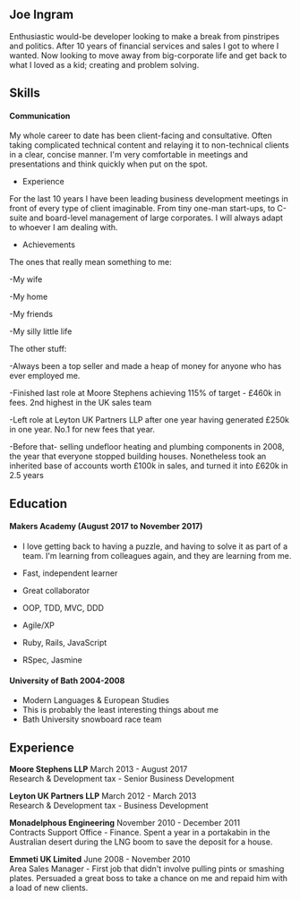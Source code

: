 ## Joe Ingram

Enthusiastic would-be developer looking to make a break from pinstripes and politics. After 10 years of financial services and sales I got to where I wanted. Now looking to move away from big-corporate life and get back to what I loved as a kid; creating and problem solving.

## Skills

#### Communication

My whole career to date has been client-facing and consultative. Often taking complicated technical content and relaying it to non-technical clients in a clear, concise manner. I'm very comfortable in meetings and presentations and think quickly when put on the spot.

- Experience 

For the last 10 years I have been leading business development meetings in front of every type of client imaginable. From tiny one-man start-ups, to C-suite and board-level management of large corporates. I will always adapt to whoever I am dealing with.

- Achievements

The ones that really mean something to me: 

-My wife

-My home

-My friends

-My silly little life

The other stuff: 

-Always been a top seller and made a heap of money for anyone who has ever employed me.

-Finished last role at Moore Stephens achieving 115% of target - £460k in fees. 2nd highest in the UK sales team

-Left role at Leyton UK Partners LLP after one year having generated £250k in one year. No.1 for new fees that year.

-Before that- selling undefloor heating and plumbing components in 2008, the year that everyone stopped building houses. Nonetheless took an inherited base of accounts worth £100k in sales, and turned it into £620k in 2.5 years

## Education

#### Makers Academy (August 2017 to November 2017)

- I love getting back to having a puzzle, and having to solve it as part of a team. I'm learning from colleagues again, and      they are learning from me. 
- Fast, independent learner 
- Great collaborator 

- OOP, TDD, MVC, DDD
- Agile/XP
- Ruby, Rails, JavaScript
- RSpec, Jasmine

#### University of Bath 2004-2008 

- Modern Languages & European Studies 
- This is probably the least interesting things about me
- Bath University snowboard race team 

## Experience

**Moore Stephens LLP** March 2013 - August 2017    
Research & Development tax - Senior Business Development

**Leyton UK Partners LLP** March 2012 - March 2013   
Research & Development tax - Business Development

**Monadelphous Engineering** November 2010 - December 2011   
Contracts Support Office - Finance. Spent a year in a portakabin in the Australian desert during the LNG boom to save the deposit for a house. 

**Emmeti UK Limited** June 2008 - November 2010   
Area Sales Manager - First job that didn't involve pulling pints or smashing plates. Persuaded a great boss to take a chance on me and repaid him with a load of new clients.




